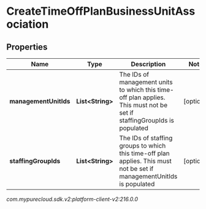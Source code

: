 # CreateTimeOffPlanBusinessUnitAssociation


## Properties

| Name | Type | Description | Notes |
| ------------ | ------------- | ------------- | ------------- |
| **managementUnitIds** | **List&lt;String&gt;** | The IDs of management units to which this time-off plan applies. This must not be set if staffingGroupIds is populated |  [optional] |
| **staffingGroupIds** | **List&lt;String&gt;** | The IDs of staffing groups to which this time-off plan applies. This must not be set if managementUnitIds is populated |  [optional] |




_com.mypurecloud.sdk.v2:platform-client-v2:216.0.0_
